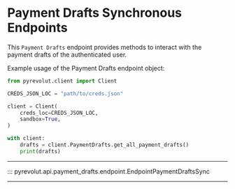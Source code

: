 # Payment Drafts Synchronous Endpoints

This `Payment Drafts` endpoint provides methods to interact with the payment drafts of the authenticated user.

Example usage of the Payment Drafts endpoint object:

```python
from pyrevolut.client import Client

CREDS_JSON_LOC = "path/to/creds.json"

client = Client(
    creds_loc=CREDS_JSON_LOC,
    sandbox=True,
)

with client:
    drafts = client.PaymentDrafts.get_all_payment_drafts()
    print(drafts)
```

---

::: pyrevolut.api.payment_drafts.endpoint.EndpointPaymentDraftsSync

---
